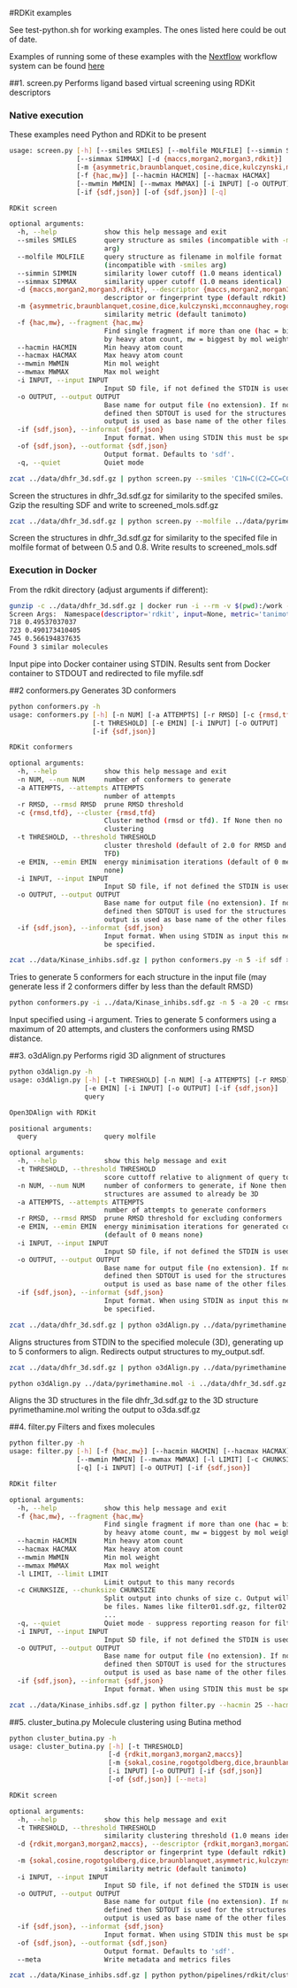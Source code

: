 #RDKit examples

See test-python.sh for working examples. The ones listed here could be out of date.

Examples of running some of these examples with the [Nextflow](http://nextflow.io) workflow system
can be found [here](../../../nextflow/rdkit/README.md)


##1. screen.py
Performs ligand based virtual screening using RDKit descriptors

### Native execution

These examples need Python and RDKit to be present

```sh
usage: screen.py [-h] [--smiles SMILES] [--molfile MOLFILE] [--simmin SIMMIN]
                 [--simmax SIMMAX] [-d {maccs,morgan2,morgan3,rdkit}]
                 [-m {asymmetric,braunblanquet,cosine,dice,kulczynski,mcconnaughey,rogotgoldberg,russel,sokal,tanimoto}]
                 [-f {hac,mw}] [--hacmin HACMIN] [--hacmax HACMAX]
                 [--mwmin MWMIN] [--mwmax MWMAX] [-i INPUT] [-o OUTPUT]
                 [-if {sdf,json}] [-of {sdf,json}] [-q]

RDKit screen

optional arguments:
  -h, --help            show this help message and exit
  --smiles SMILES       query structure as smiles (incompatible with -molfile
                        arg)
  --molfile MOLFILE     query structure as filename in molfile format
                        (incompatible with -smiles arg)
  --simmin SIMMIN       similarity lower cutoff (1.0 means identical)
  --simmax SIMMAX       similarity upper cutoff (1.0 means identical)
  -d {maccs,morgan2,morgan3,rdkit}, --descriptor {maccs,morgan2,morgan3,rdkit}
                        descriptor or fingerprint type (default rdkit)
  -m {asymmetric,braunblanquet,cosine,dice,kulczynski,mcconnaughey,rogotgoldberg,russel,sokal,tanimoto}, --metric {asymmetric,braunblanquet,cosine,dice,kulczynski,mcconnaughey,rogotgoldberg,russel,sokal,tanimoto}
                        similarity metric (default tanimoto)
  -f {hac,mw}, --fragment {hac,mw}
                        Find single fragment if more than one (hac = biggest
                        by heavy atom count, mw = biggest by mol weight )
  --hacmin HACMIN       Min heavy atom count
  --hacmax HACMAX       Max heavy atom count
  --mwmin MWMIN         Min mol weight
  --mwmax MWMAX         Max mol weight
  -i INPUT, --input INPUT
                        Input SD file, if not defined the STDIN is used
  -o OUTPUT, --output OUTPUT
                        Base name for output file (no extension). If not
                        defined then SDTOUT is used for the structures and
                        output is used as base name of the other files.
  -if {sdf,json}, --informat {sdf,json}
                        Input format. When using STDIN this must be specified.
  -of {sdf,json}, --outformat {sdf,json}
                        Output format. Defaults to 'sdf'.
  -q, --quiet           Quiet mode
```

```sh
zcat ../data/dhfr_3d.sdf.gz | python screen.py --smiles 'C1N=C(C2=CC=CC=C2)C2=CC=CC=C2C2=C1C=NC(NC1=CC=CC=C1)=N2' --simmin 0.5 --informat sdf | gzip > screened_mols.sdf.gz
```
Screen the structures in dhfr_3d.sdf.gz for similarity to the specifed smiles. Gzip the resulting SDF and write to screened_mols.sdf.gz

```sh
zcat ../data/dhfr_3d.sdf.gz | python screen.py --molfile ../data/pyrimethamine.mol --simmin 0.5 --simmax 0.8 --informat sdf > screened_mols.sdf
```
Screen the structures in dhfr_3d.sdf.gz for similarity to the specifed file in molfile format of between 0.5 and 0.8. Write results to screened_mols.sdf

### Execution in Docker

From the rdkit directory (adjust arguments if different):

```sh
gunzip -c ../data/dhfr_3d.sdf.gz | docker run -i --rm -v $(pwd):/work -w /work informaticsmatters/rdkit python screen.py --smiles 'C1N=C(C2=CC=CC=C2)C2=CC=CC=C2C2=C1C=NC(NC1=CC=CC=C1)=N2' --simmin 0.49 --informat sdf > myfile.sdf
Screen Args:  Namespace(descriptor='rdkit', input=None, metric='tanimoto', molfile=None, output=None, simmax=999, simmin=0.49, smiles='C1N=C(C2=CC=CC=C2)C2=CC=CC=C2C2=C1C=NC(NC1=CC=CC=C1)=N2')
718 0.49537037037
723 0.490173410405
745 0.566194837635
Found 3 similar molecules
```
Input pipe into Docker container using STDIN.
Results sent from Docker container to STDOUT and redirected to file myfile.sdf


##2 conformers.py
Generates 3D conformers

```sh
python conformers.py -h
usage: conformers.py [-h] [-n NUM] [-a ATTEMPTS] [-r RMSD] [-c {rmsd,tfd}]
                     [-t THRESHOLD] [-e EMIN] [-i INPUT] [-o OUTPUT]
                     [-if {sdf,json}]

RDKit conformers

optional arguments:
  -h, --help            show this help message and exit
  -n NUM, --num NUM     number of conformers to generate
  -a ATTEMPTS, --attempts ATTEMPTS
                        number of attempts
  -r RMSD, --rmsd RMSD  prune RMSD threshold
  -c {rmsd,tfd}, --cluster {rmsd,tfd}
                        Cluster method (rmsd or tfd). If None then no
                        clustering
  -t THRESHOLD, --threshold THRESHOLD
                        cluster threshold (default of 2.0 for RMSD and 0.3 for
                        TFD)
  -e EMIN, --emin EMIN  energy minimisation iterations (default of 0 means
                        none)
  -i INPUT, --input INPUT
                        Input SD file, if not defined the STDIN is used
  -o OUTPUT, --output OUTPUT
                        Base name for output file (no extension). If not
                        defined then SDTOUT is used for the structures and
                        output is used as base name of the other files.
  -if {sdf,json}, --informat {sdf,json}
                        Input format. When using STDIN as input this needs to
                        be specified.
```

```sh
zcat ../data/Kinase_inhibs.sdf.gz | python conformers.py -n 5 -if sdf > out.sdf
```
Tries to generate 5 conformers for each structure in the input file (may generate less if 2 conformers differ by less than the default RMSD) 

```sh
python conformers.py -i ../data/Kinase_inhibs.sdf.gz -n 5 -a 20 -c rmsd > out.sdf
```
Input specified using -i argument. Tries to generate 5 conformers using a maximum of 20 attempts, and clusters the conformers using RMSD distance.


##3. o3dAlign.py
Performs rigid 3D alignment of structures
```sh
python o3dAlign.py -h
usage: o3dAlign.py [-h] [-t THRESHOLD] [-n NUM] [-a ATTEMPTS] [-r RMSD]
                   [-e EMIN] [-i INPUT] [-o OUTPUT] [-if {sdf,json}]
                   query

Open3DAlign with RDKit

positional arguments:
  query                 query molfile

optional arguments:
  -h, --help            show this help message and exit
  -t THRESHOLD, --threshold THRESHOLD
                        score cuttoff relative to alignment of query to itself
  -n NUM, --num NUM     number of conformers to generate, if None then input
                        structures are assumed to already be 3D
  -a ATTEMPTS, --attempts ATTEMPTS
                        number of attempts to generate conformers
  -r RMSD, --rmsd RMSD  prune RMSD threshold for excluding conformers
  -e EMIN, --emin EMIN  energy minimisation iterations for generated confomers
                        (default of 0 means none)
  -i INPUT, --input INPUT
                        Input SD file, if not defined the STDIN is used
  -o OUTPUT, --output OUTPUT
                        Base name for output file (no extension). If not
                        defined then SDTOUT is used for the structures and
                        output is used as base name of the other files.
  -if {sdf,json}, --informat {sdf,json}
                        Input format. When using STDIN as input this needs to
                        be specified.

```


```sh
zcat ../data/dhfr_3d.sdf.gz | python o3dAlign.py ../data/pyrimethamine.mol -n 5 -t 10 -if sdf > my_output.sdf
```
Aligns structures from STDIN to the specified molecule (3D), generating up to 5 conformers to align. Redirects output structures to my_output.sdf.

```sh
zcat ../data/dhfr_3d.sdf.gz | python o3dAlign.py ../data/pyrimethamine.mol -n 5 -t 10 -o screen1
```

```sh
python o3dAlign.py ../data/pyrimethamine.mol -i ../data/dhfr_3d.sdf.gz -o o3da
```
Aligns the 3D structures in the file dhfr_3d.sdf.gz to the 3D structure pyrimethamine.mol writing the output to o3da.sdf.gz

##4. filter.py
Filters and fixes molecules
```sh
python filter.py -h
usage: filter.py [-h] [-f {hac,mw}] [--hacmin HACMIN] [--hacmax HACMAX]
                 [--mwmin MWMIN] [--mwmax MWMAX] [-l LIMIT] [-c CHUNKSIZE]
                 [-q] [-i INPUT] [-o OUTPUT] [-if {sdf,json}]

RDKit filter

optional arguments:
  -h, --help            show this help message and exit
  -f {hac,mw}, --fragment {hac,mw}
                        Find single fragment if more than one (hac = biggest
                        by heavy atome count, mw = biggest by mol weight )
  --hacmin HACMIN       Min heavy atom count
  --hacmax HACMAX       Max heavy atom count
  --mwmin MWMIN         Min mol weight
  --mwmax MWMAX         Max mol weight
  -l LIMIT, --limit LIMIT
                        Limit output to this many records
  -c CHUNKSIZE, --chunksize CHUNKSIZE
                        Split output into chunks of size c. Output will always
                        be files. Names like filter01.sdf.gz, filter02.sdf.gz
                        ...
  -q, --quiet           Quiet mode - suppress reporting reason for filtering
  -i INPUT, --input INPUT
                        Input SD file, if not defined the STDIN is used
  -o OUTPUT, --output OUTPUT
                        Base name for output file (no extension). If not
                        defined then SDTOUT is used for the structures and
                        output is used as base name of the other files.
  -if {sdf,json}, --informat {sdf,json}
                        Input format. When using STDIN this must be specified.
```

```sh
zcat ../data/Kinase_inhibs.sdf.gz | python filter.py --hacmin 25 --hacmax 30 -if sdf
```


##5. cluster_butina.py
Molecule clustering using Butina method
```sh
python cluster_butina.py -h
usage: cluster_butina.py [-h] [-t THRESHOLD]
                         [-d {rdkit,morgan3,morgan2,maccs}]
                         [-m {sokal,cosine,rogotgoldberg,dice,braunblanquet,asymmetric,kulczynski,mcconnaughey,russel,tanimoto}]
                         [-i INPUT] [-o OUTPUT] [-if {sdf,json}]
                         [-of {sdf,json}] [--meta]

RDKit screen

optional arguments:
  -h, --help            show this help message and exit
  -t THRESHOLD, --threshold THRESHOLD
                        similarity clustering threshold (1.0 means identical)
  -d {rdkit,morgan3,morgan2,maccs}, --descriptor {rdkit,morgan3,morgan2,maccs}
                        descriptor or fingerprint type (default rdkit)
  -m {sokal,cosine,rogotgoldberg,dice,braunblanquet,asymmetric,kulczynski,mcconnaughey,russel,tanimoto}, --metric {sokal,cosine,rogotgoldberg,dice,braunblanquet,asymmetric,kulczynski,mcconnaughey,russel,tanimoto}
                        similarity metric (default tanimoto)
  -i INPUT, --input INPUT
                        Input SD file, if not defined the STDIN is used
  -o OUTPUT, --output OUTPUT
                        Base name for output file (no extension). If not
                        defined then SDTOUT is used for the structures and
                        output is used as base name of the other files.
  -if {sdf,json}, --informat {sdf,json}
                        Input format. When using STDIN this must be specified.
  -of {sdf,json}, --outformat {sdf,json}
                        Output format. Defaults to 'sdf'.
  --meta                Write metadata and metrics files
```

```sh
zcat ../data/Kinase_inhibs.sdf.gz | python python/pipelines/rdkit/cluster_butina.py -t 0.6 -if sdf
```
